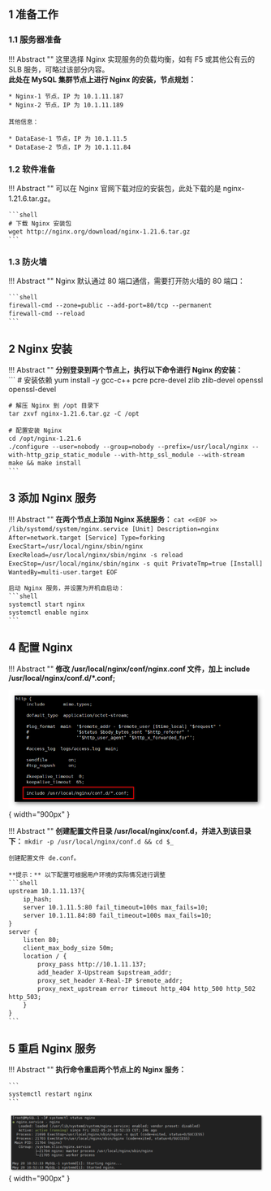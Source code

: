 ## 1 准备工作

### 1.1 服务器准备

!!! Abstract ""
    这里选择 Nginx 实现服务的负载均衡，如有 F5 或其他公有云的 SLB 服务，可略过该部分内容。  
    **此处在 MySQL 集群节点上进行 Nginx 的安装，节点规划：**

    * Nginx-1 节点，IP 为 10.1.11.187
    * Nginx-2 节点，IP 为 10.1.11.189

    其他信息：

    * DataEase-1 节点，IP 为 10.1.11.5
    * DataEase-2 节点，IP 为 10.1.11.84

### 1.2 软件准备

!!! Abstract ""
    可以在 Nginx 官网下载对应的安装包，此处下载的是 nginx-1.21.6.tar.gz。

    ```shell
    # 下载 Nginx 安装包
    wget http://nginx.org/download/nginx-1.21.6.tar.gz
    ```

### 1.3 防火墙

!!! Abstract ""
    Nginx 默认通过 80 端口通信，需要打开防火墙的 80 端口：

    ```shell
    firewall-cmd --zone=public --add-port=80/tcp --permanent
    firewall-cmd --reload
    ```

## 2 Nginx 安装

!!! Abstract ""
	**分别登录到两个节点上，执行以下命令进行 Nginx 的安装：**  
    ```
    # 安装依赖
    yum install -y gcc-c++ pcre pcre-devel zlib zlib-devel openssl openssl-devel

    # 解压 Nginx 到 /opt 目录下
    tar zxvf nginx-1.21.6.tar.gz -C /opt

    # 配置安装 Nginx
    cd /opt/nginx-1.21.6
    ./configure --user=nobody --group=nobody --prefix=/usr/local/nginx --with-http_gzip_static_module --with-http_ssl_module --with-stream
    make && make install
    ```

## 3 添加 Nginx 服务

!!! Abstract ""
	**在两个节点上添加 Nginx 系统服务：** 
    ```
    cat <<EOF >> /lib/systemd/system/nginx.service
    [Unit]
    Description=nginx
    After=network.target
    [Service]
    Type=forking
    ExecStart=/usr/local/nginx/sbin/nginx
    ExecReload=/usr/local/nginx/sbin/nginx -s reload
    ExecStop=/usr/local/nginx/sbin/nginx -s quit
    PrivateTmp=true
    [Install]
    WantedBy=multi-user.target
    EOF
    ```


    启动 Nginx 服务，并设置为开机自启动：
    ```shell
    systemctl start nginx
    systemctl enable nginx
    ```

## 4 配置 Nginx

!!! Abstract ""
	**修改 /usr/local/nginx/conf/nginx.conf 文件，加上 include /usr/local/nginx/conf.d/*.conf;**  

![Nginx-配置](../../img/installation/HA/nginx-配置.png){ width="900px" }

!!! Abstract ""
	**创建配置文件目录 /usr/local/nginx/conf.d，并进入到该目录下：**
    ```
    mkdir -p /usr/local/nginx/conf.d && cd $_
    ```

    创建配置文件 de.conf。
    
    **提示：** 以下配置可根据用户环境的实际情况进行调整
    ```shell
    upstream 10.1.11.137{
        ip_hash;
        server 10.1.11.5:80 fail_timeout=100s max_fails=10;
        server 10.1.11.84:80 fail_timeout=100s max_fails=10;
    }
    server {
        listen 80;
        client_max_body_size 50m;
        location / {
            proxy_pass http://10.1.11.137;
            add_header X-Upstream $upstream_addr;
            proxy_set_header X-Real-IP $remote_addr;
            proxy_next_upstream error timeout http_404 http_500 http_502 http_503;
        }
    }
    ```

## 5 重启 Nginx 服务

!!! Abstract ""
	**执行命令重启两个节点上的 Nginx 服务：**

    ```
    systemctl restart nginx
    ```

![Nginx-状态](../../img/installation/HA/nginx-状态.png){ width="900px" }
